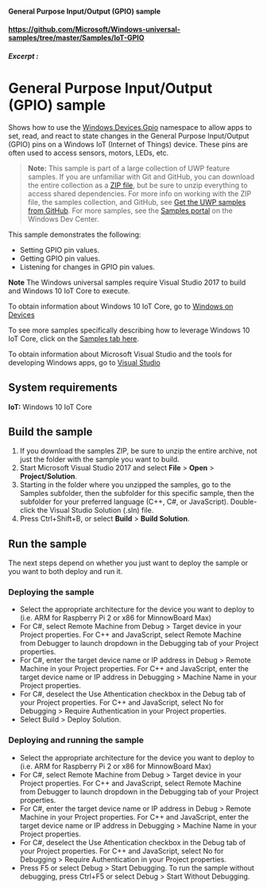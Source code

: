 #### General Purpose Input/Output (GPIO) sample
#### https://github.com/Microsoft/Windows-universal-samples/tree/master/Samples/IoT-GPIO

##### Excerpt :
<!---
  category: DevicesSensorsAndPower
  samplefwlink: http://go.microsoft.com/fwlink/p/?LinkId=624149
--->

# General Purpose Input/Output (GPIO) sample

Shows how to use the [Windows.Devices.Gpio](http://msdn.microsoft.com/library/windows.devices.gpio.aspx) namespace
to allow apps to set, read, and react to state changes in the
General Purpose Input/Output (GPIO) pins
on a Windows IoT (Internet of Things) device.
These pins are often used to access sensors, motors, LEDs, etc.

> **Note:** This sample is part of a large collection of UWP feature samples. 
> If you are unfamiliar with Git and GitHub, you can download the entire collection as a 
> [ZIP file](https://github.com/Microsoft/Windows-universal-samples/archive/master.zip), but be 
> sure to unzip everything to access shared dependencies. For more info on working with the ZIP file, 
> the samples collection, and GitHub, see [Get the UWP samples from GitHub](https://aka.ms/ovu2uq). 
> For more samples, see the [Samples portal](https://aka.ms/winsamples) on the Windows Dev Center. 

This sample demonstrates the following:

- Setting GPIO pin values.
- Getting GPIO pin values.
- Listening for changes in GPIO pin values.

**Note** The Windows universal samples require Visual Studio 2017 to build and Windows 10 IoT Core to execute.

To obtain information about Windows 10 IoT Core, go to [Windows on Devices](http://windowsondevices.com)

To see more samples specifically describing how to leverage Windows 10 IoT Core, click on the [Samples tab here](http://ms-iot.github.io/content/win10/StartCoding.htm).

To obtain information about Microsoft Visual Studio and the tools for developing Windows apps, go to [Visual Studio](http://go.microsoft.com/fwlink/?LinkID=532422)

## System requirements

**IoT:** Windows 10 IoT Core

## Build the sample

1. If you download the samples ZIP, be sure to unzip the entire archive, not just the folder with the sample you want to build. 
2. Start Microsoft Visual Studio 2017 and select **File** \> **Open** \> **Project/Solution**.
3. Starting in the folder where you unzipped the samples, go to the Samples subfolder, then the subfolder for this specific sample, then the subfolder for your preferred language (C++, C#, or JavaScript). Double-click the Visual Studio Solution (.sln) file.
4. Press Ctrl+Shift+B, or select **Build** \> **Build Solution**.

## Run the sample

The next steps depend on whether you just want to deploy the sample or you want to both deploy and run it.

### Deploying the sample

- Select the appropriate architecture for the device you want to deploy to (i.e. ARM for Raspberry Pi 2 or x86 for MinnowBoard Max)
- For C#, select Remote Machine from Debug > Target device in your Project properties.  For C++ and JavaScript, select Remote Machine from Debugger to launch dropdown in the Debugging tab of your Project properties.
- For C#, enter the target device name or IP address in Debug > Remote Machine in your Project properties.  For C++ and JavaScript, enter the target device name or IP address in Debugging > Machine Name in your Project properties.
- For C#, deselect the Use Athentication checkbox in the Debug tab of your Project properties.  For C++ and JavaScript, select No for Debugging > Require Authentication in your Project properties.
- Select Build > Deploy Solution. 

### Deploying and running the sample

- Select the appropriate architecture for the device you want to deploy to (i.e. ARM for Raspberry Pi 2 or x86 for MinnowBoard Max)
- For C#, select Remote Machine from Debug > Target device in your Project properties.  For C++ and JavaScript, select Remote Machine from Debugger to launch dropdown in the Debugging tab of your Project properties.
- For C#, enter the target device name or IP address in Debug > Remote Machine in your Project properties.  For C++ and JavaScript, enter the target device name or IP address in Debugging > Machine Name in your Project properties.
- For C#, deselect the Use Athentication checkbox in the Debug tab of your Project properties.  For C++ and JavaScript, select No for Debugging > Require Authentication in your Project properties.
- Press F5 or select Debug >  Start Debugging. To run the sample without debugging, press Ctrl+F5 or select Debug > Start Without Debugging. 

